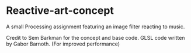 # Reactive-art-concept

A small Processing assignment featuring an image filter reacting to music.

Credit to Sem Barkman for the concept and base code.
GLSL code written by Gabor Barnoth. (For improved performance)
